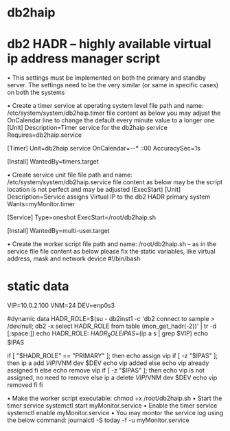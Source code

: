 # db2haip
# db2 HADR – highly available virtual ip address manager script
•	This settings must be implemented on both the primary and standby server. The settings need to be the very similar (or same in specific cases) on both the systems

•	Create a timer service at operating system level
file path and name: /etc/system/system/db2haip.timer
file content as below
you may adjust the OnCalendar line to change the default every minute value to a longer one
[Unit]
Description=Timer service for the db2haip service
Requires=db2haip.service

[Timer]
Unit=db2haip.service
OnCalendar=*-*-* *:*:00
AccuracySec=1s

[Install]
WantedBy=timers.target

•	Create service unit file
file path and name: /etc/system/system/db2haip.service
file content as below
may be the script location is not perfect and may be adjusted (ExecStart)
[Unit]
Description=Service assigns Virtual IP to the db2 HADR primary system
Wants=myMonitor.timer

[Service]
Type=oneshot
ExecStart=/root/db2haip.sh

[Install]
WantedBy=multi-user.target

•	Create the worker script
file path and name: /root/db2haip.sh – as in the service file
file content as below
please fix the static variables, like virtual address, mask and network device
#!/bin/bash

# static data
VIP=10.0.2.100
VNM=24
DEV=enp0s3

#dynamic data
HADR_ROLE=$(su - db2inst1 -c 'db2 connect to sample > /dev/null; db2 -x select HADR_ROLE from table \(mon_get_hadr\(-2\)\)' | tr -d [:space:])
echo HADR_ROLE: $HADR_ROLE
IPAS=$(ip a s | grep $VIP)
echo $IPAS


if [ "$HADR_ROLE" == "PRIMARY" ]; then
  echo assign vip
  if [ -z "$IPAS" ]; then
    ip a add $VIP/$VNM dev $DEV
    echo vip added
  else
    echo vip already assigned
  fi
else
  echo remove vip
  if [ -z "$IPAS" ]; then
    echo vip is not assigned, no need to remove
  else
    ip a delete $VIP/$VNM dev $DEV
    echo vip removed
  fi
fi

•	Make the worker script executable:
chmod +x /root/db2haip.sh
•	Start the timer service
systemctl start myMonitor.service
•	Enable the timer service
systemctl enable myMonitor.service
•	You may montor the service log using the below command:
journalctl -S today -f -u myMonitor.service

